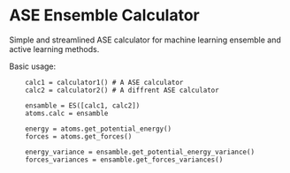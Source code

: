 # ASE Ensemble Calculator

Simple and streamlined ASE calculator for machine learning ensemble and active learning methods.

Basic usage:
```
    calc1 = calculator1() # A ASE calculator
    calc2 = calculator2() # A diffrent ASE calculator

    ensamble = ES([calc1, calc2])
    atoms.calc = ensamble

    energy = atoms.get_potential_energy()
    forces = atoms.get_forces()

    energy_variance = ensamble.get_potential_energy_variance()
    forces_variances = ensamble.get_forces_variances()
```

